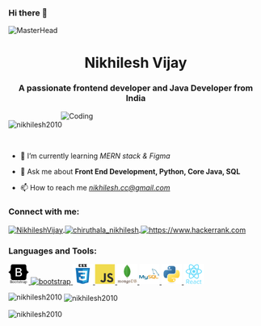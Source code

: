 ### Hi there 👋


![MasterHead](https://1.bp.blogspot.com/-7A4WynwLsMw/XbBpCXG8fHI/AAAAAAAAMt4/uOa1bpLskYgrwGbllhSu2SDj_Mig8SXJQCLcBGAsYHQ/s1600/2000_600px.gif)
<h1 align="center">Nikhilesh Vijay</h1>
<h3 align="center">A passionate frontend developer and Java Developer from India</h3>
<img align="right" alt="Coding" width="400" src="https://cdn.dribbble.com/users/1162077/screenshots/3848914/programmer.gif">
<p align="left"> 
    <img src="https://komarev.com/ghpvc/?username=nikhilesh2010&label=Profile%20views&color=0e75b6&style=flat" alt="nikhilesh2010" /> 
</p>

<p align="left">
    <a href="https://twitter.com/" target="blank">
        <img src="https://img.shields.io/twitter/follow/?logo=twitter&style=for-the-badge" alt="" />
    </a> 
</p>

- 🌱 I’m currently learning *MERN stack & Figma*

- 💬 Ask me about **Front End Development, Python, Core Java, SQL**

- 📫 How to reach me *nikhilesh.cc@gmail.com*

<h3 align="left">Connect with me:</h3>
<p align="left">
    <a href="https://www.linkedin.com/in/nikhilesh-vijay-chirutala-6586ab233" target="blank">
        <img align="center" src="https://raw.githubusercontent.com/rahuldkjain/github-profile-readme-generator/master/src/images/icons/Social/linked-in-alt.svg" alt="NikhileshVijay" height="30" width="40" />
    </a>
    <a href="https://instagram.com/chiruthala_nikhilesh" target="blank">
        <img align="center" src="https://raw.githubusercontent.com/rahuldkjain/github-profile-readme-generator/master/src/images/icons/Social/instagram.svg" alt="chiruthala_nikhilesh" height="30" width="40" />
    </a>
    <a href="https://www.hackerrank.com/https://www.hackerrank.com" target="blank">
        <img align="center" src="https://raw.githubusercontent.com/rahuldkjain/github-profile-readme-generator/master/src/images/icons/Social/hackerrank.svg" alt="https://www.hackerrank.com" height="30" width="40" />
    </a>
</p>

<h3 align="left">Languages and Tools:</h3>
<div>
    <p align="left"> 
        <a href="https://getbootstrap.com" target="_blank" rel="noreferrer">
            <img src="https://raw.githubusercontent.com/devicons/devicon/master/icons/bootstrap/bootstrap-plain-wordmark.svg" alt="bootstrap" width="40" height="40"/> 
            <img src="/docs/5.3/assets/brand/bootstrap-logo-shadow.png" alt="bootstrap" width="40" height="40"/>
        </a> 
        <a href="https://www.w3schools.com/css/" target="_blank" rel="noreferrer"> 
            <img src="https://raw.githubusercontent.com/devicons/devicon/master/icons/css3/css3-original-wordmark.svg" alt="css3" width="40" height="40"/> 
        </a> 
<!--         <a href="https://www.figma.com/" target="_blank" rel="noreferrer"> 
            <img src="https://www.vectorlogo.zone/logos/figma/figma-icon.svg" alt="figma" width="40" height="40"/> 
        </a>  -->
        <a href="https://developer.mozilla.org/en-US/docs/Web/JavaScript" target="_blank" rel="noreferrer"> 
            <img src="https://raw.githubusercontent.com/devicons/devicon/master/icons/javascript/javascript-original.svg" alt="javascript" width="40" height="40"/>
        </a> 
        <a href="https://www.mongodb.com/" target="_blank" rel="noreferrer"> 
            <img src="https://raw.githubusercontent.com/devicons/devicon/master/icons/mongodb/mongodb-original-wordmark.svg" alt="mongodb" width="40" height="40"/> 
        </a> 
        <a href="https://www.mysql.com/" target="_blank" rel="noreferrer"> 
            <img src="https://raw.githubusercontent.com/devicons/devicon/master/icons/mysql/mysql-original-wordmark.svg" alt="mysql" width="40" height="40"/> 
        </a>  
        <a href="https://www.python.org" target="_blank" rel="noreferrer">
            <img src="https://raw.githubusercontent.com/devicons/devicon/master/icons/python/python-original.svg" alt="python" width="40" height="40"/> 
        </a> 
        <a href="https://reactjs.org/" target="_blank" rel="noreferrer">
            <img src="https://raw.githubusercontent.com/devicons/devicon/master/icons/react/react-original-wordmark.svg" alt="react" width="40" height="40"/> 
        </a> 
    </p>
</div>

<div>
    <p>
        <img align="left" src="https://github-readme-stats.vercel.app/api/top-langs?username=nikhilesh2010&show_icons=true&locale=en&layout=compact" alt="nikhilesh2010" />
    </p>
    <p>
        &nbsp;<img align="center" src="https://github-readme-stats.vercel.app/api?username=nikhilesh2010&show_icons=true&locale=en" alt="nikhilesh2010" />
    </p>
    <p>
        <img align="center" src="https://github-readme-streak-stats.herokuapp.com/?user=nikhilesh2010&" alt="nikhilesh2010" />
    </p>
</div>

<!--
**nikhilesh2010/nikhilesh2010** is a ✨ _special_ ✨ repository because its `README.md` (this file) appears on your GitHub profile.

Here are some ideas to get you started:

- 🔭 I’m currently working on ...
- 🌱 I’m currently learning ...
- 👯 I’m looking to collaborate on ...
- 🤔 I’m looking for help with ...
- 💬 Ask me about ...
- 📫 How to reach me: ...
- 😄 Pronouns: ...
- ⚡ Fun fact: ...
-->
